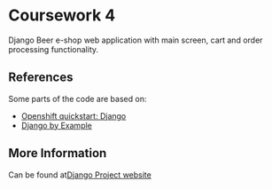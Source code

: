 # Coursework 4

Django Beer e-shop web application with main screen, cart and order processing functionality.

## References

Some parts of the code are based on:

- [Openshift quickstart: Django](https://github.com/sclorg/django-ex)
- [Django by Example](https://github.com/guinslym/django-by-example-book)

## More Information

Can be found at[Django Project website](http://www.djangoproject.com)
